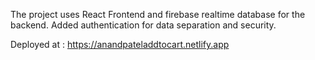 The project uses React Frontend and firebase realtime database for the backend.
Added authentication for data separation and security.

Deployed at : https://anandpateladdtocart.netlify.app
